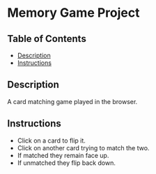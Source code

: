 # Memory Game Project

## Table of Contents

* [Description](#Description)
* [Instructions](#Instructions)

## Description

A card matching game played in the browser.

## Instructions

* Click on a card to flip it.
* Click on another card trying to match the two.
* If matched they remain face up.
* If unmatched they flip back down.